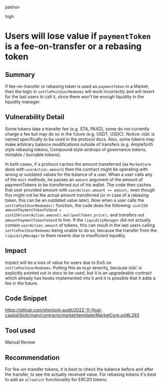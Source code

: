 pashov

high

# Users will lose value if `paymentToken` is a fee-on-transfer or a rebasing token

## Summary
If fee-on-transfer or rebasing token is used as `paymentToken` in a Market, then the logic in `settlePoolUserRedeems` will work incorrectly and will revert for the last users to call it, since there won't be enough liquidity in the liquidity manager.

## Vulnerability Detail
Some tokens take a transfer fee (e.g. STA, PAXG), some do not currently charge a fee but may do so in the future (e.g. USDT, USDC). Notice: `USDC` is named specifically to be used in the protocol docs.
Also, some tokens may make arbitrary balance modifications outside of transfers (e.g. Ampleforth style rebasing tokens, Compound style airdrops of governance tokens, mintable / burnable tokens).

In both cases, if a protocol caches the amount transferred (as `MarketCore` does with `userAction.amount`) then the contract might be operating with wrong or outdated values for the balance of a user.
When a user calls any of the `mint` methods, he passes an `amount` argument of the amount of paymentTokens to be transferred out of his wallet. The code then caches that user provided amount with `userAction.amount += amount;` even though this might not be the actual amount transferred (or in case of a rebasing token, this can be an outdated value later). 
Now when a user calls the `settlePoolUserRedeems()` function, the code does the following:
`uint256 amountPaymentTokenToSend = uint256(userAction.amount).mul(poolToken_price);`
and transfers out `amountPaymentTokenToSend` to him. If the `liquidityManager` did not actually contain `userAction.amount` of tokens, this can result in the last users calling `settlePoolUserRedeems` being unable to do so, because the transfer from the `liquidityManager` to them reverts due to insufficient liquidity.

## Impact
Impact will be a loss of value for users due to DoS on `settlePoolUserRedeems`. Putting this as `High` severity, because `USDC` is explicitly pointed out in docs to be used, but it is an upgradeable contract which already has hooks implemented into it and it is possible that it adds a fee in the future. 

## Code Snippet
https://github.com/sherlock-audit/2022-11-float-capital/blob/main/contracts/market/template/MarketCore.sol#L293
## Tool used

Manual Review

## Recommendation
For fee-on-transfer tokens, it is best to check the balance before and after the transfer, to see the actually received value. For rebasing tokens it's best to add an `allowlist` functionality for ERC20 tokens.